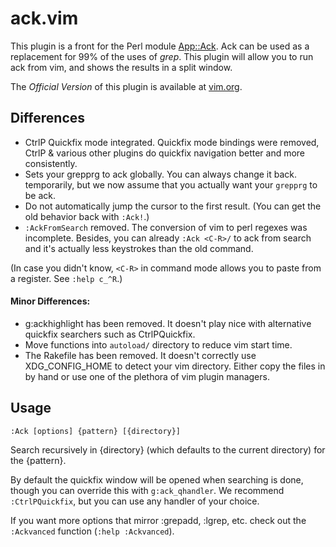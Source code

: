 # ack.vim #

This plugin is a front for the Perl module
[App::Ack](http://search.cpan.org/~petdance/ack/ack).  Ack can be used as
a replacement for 99% of the uses of _grep_.  This plugin will allow you to run
ack from vim, and shows the results in a split window.

The *Official Version* of this plugin is available at
[vim.org](http://www.vim.org/scripts/script.php?script_id=2572).

## Differences ##

- CtrlP Quickfix mode integrated. Quickfix mode bindings were removed, CtrlP
  & various other plugins do quickfix navigation better and more consistently.
- Sets your grepprg to ack globally. You can always change it back.
  temporarily, but we now assume that you actually want your `grepprg` to be ack.
- Do not automatically jump the cursor to the first result. (You can get the old
  behavior back with `:Ack!`.)
- `:AckFromSearch` removed. The conversion of vim to perl regexes was incomplete.
  Besides, you can already `:Ack <C-R>/` to ack from search and it's actually
  less keystrokes than the old command.

(In case you didn't know, `<C-R>` in command mode allows you to paste from
a register. See `:help c_^R`.)

#### Minor Differences:
- g:ackhighlight has been removed. It doesn't play nice with alternative
  quickfix searchers such as CtrlPQuickfix.
- Move functions into `autoload/` directory to reduce vim start time.
- The Rakefile has been removed. It doesn't correctly use XDG_CONFIG_HOME to
  detect your vim directory. Either copy the files in by hand or use one of the
  plethora of vim plugin managers.

## Usage ##

    :Ack [options] {pattern} [{directory}]

Search recursively in {directory} (which defaults to the current directory) for
the {pattern}.

By default the quickfix window will be opened when searching is done, though you
can override this with `g:ack_qhandler`. We recommend `:CtrlPQuickfix`, but you
can use any handler of your choice.

If you want more options that mirror :grepadd, :lgrep, etc. check out the
`:Ackvanced` function (`:help :Ackvanced`).
